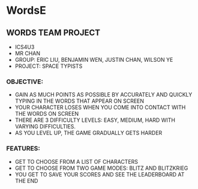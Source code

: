 # WordsE
## WORDS TEAM PROJECT
* ICS4U3
* MR CHAN
* GROUP: ERIC LIU, BENJAMIN WEN, JUSTIN CHAN, WILSON YE
* PROJECT: SPACE TYPISTS

### OBJECTIVE:
* GAIN AS MUCH POINTS AS POSSIBLE BY ACCURATELY AND QUICKLY TYPING IN THE WORDS THAT APPEAR ON SCREEN
* YOUR CHARACTER LOSES WHEN YOU COME INTO CONTACT WITH THE WORDS ON SCREEN
* THERE ARE 3 DIFFICULTY LEVELS: EASY, MEDIUM, HARD WITH VARYING DIFFICULTIES.
* AS YOU LEVEL UP, THE GAME GRADUALLY GETS HARDER

### FEATURES:
* GET TO CHOOSE FROM A LIST OF CHARACTERS
* GET TO CHOOSE FROM TWO GAME MODES: BLITZ AND BLITZKRIEG
* YOU GET TO SAVE YOUR SCORES AND SEE THE LEADERBOARD AT THE END